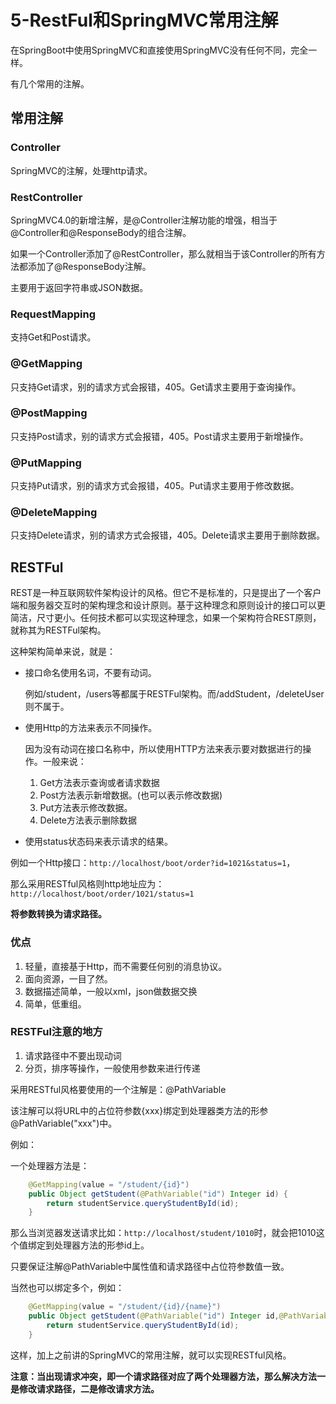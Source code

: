 # 5-RestFul和SpringMVC常用注解

在SpringBoot中使用SpringMVC和直接使用SpringMVC没有任何不同，完全一样。

有几个常用的注解。

## 常用注解



### Controller

SpringMVC的注解，处理http请求。

### RestController

SpringMVC4.0的新增注解，是@Controller注解功能的增强，相当于@Controller和@ResponseBody的组合注解。

如果一个Controller添加了@RestController，那么就相当于该Controller的所有方法都添加了@ResponseBody注解。

主要用于返回字符串或JSON数据。

### RequestMapping

支持Get和Post请求。

### @GetMapping

只支持Get请求，别的请求方式会报错，405。Get请求主要用于查询操作。

### @PostMapping

只支持Post请求，别的请求方式会报错，405。Post请求主要用于新增操作。

### @PutMapping

只支持Put请求，别的请求方式会报错，405。Put请求主要用于修改数据。

### @DeleteMapping

只支持Delete请求，别的请求方式会报错，405。Delete请求主要用于删除数据。



## RESTFul

REST是一种互联网软件架构设计的风格。但它不是标准的，只是提出了一个客户端和服务器交互时的架构理念和设计原则。基于这种理念和原则设计的接口可以更简洁，尺寸更小。任何技术都可以实现这种理念，如果一个架构符合REST原则，就称其为RESTFul架构。

这种架构简单来说，就是：

- 接口命名使用名词，不要有动词。

    例如/student，/users等都属于RESTFul架构。而/addStudent，/deleteUser则不属于。

- 使用Http的方法来表示不同操作。

    因为没有动词在接口名称中，所以使用HTTP方法来表示要对数据进行的操作。一般来说：

    1. Get方法表示查询或者请求数据
    2. Post方法表示新增数据。(也可以表示修改数据)
    3. Put方法表示修改数据。
    4. Delete方法表示删除数据

- 使用status状态码来表示请求的结果。



例如一个Http接口：`http://localhost/boot/order?id=1021&status=1`，

那么采用RESTful风格则http地址应为：`http://localhost/boot/order/1021/status=1`



**将参数转换为请求路径。**

### 优点

1. 轻量，直接基于Http，而不需要任何别的消息协议。
2. 面向资源，一目了然。
3. 数据描述简单，一般以xml，json做数据交换
4. 简单，低重组。

### RESTFul注意的地方

1. 请求路径中不要出现动词
2. 分页，排序等操作，一般使用参数来进行传递



采用RESTful风格要使用的一个注解是：@PathVariable

该注解可以将URL中的占位符参数{xxx}绑定到处理器类方法的形参@PathVariable("xxx")中。

例如：

一个处理器方法是：

```java
    @GetMapping(value = "/student/{id}")
    public Object getStudent(@PathVariable("id") Integer id) {
        return studentService.queryStudentById(id);
    }
```

那么当浏览器发送请求比如：`http://localhost/student/1010`时，就会把1010这个值绑定到处理器方法的形参id上。

只要保证注解@PathVariable中属性值和请求路径中占位符参数值一致。

当然也可以绑定多个，例如：

```java
    @GetMapping(value = "/student/{id}/{name}")
    public Object getStudent(@PathVariable("id") Integer id,@PathVariable("name") String name) {
        return studentService.queryStudentById(id);
    }
```

这样，加上之前讲的SpringMVC的常用注解，就可以实现RESTful风格。





**注意：当出现请求冲突，即一个请求路径对应了两个处理器方法，那么解决方法一是修改请求路径，二是修改请求方法。**

